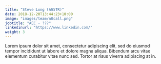 ```yaml
---
title: "Steve Long (AG5TR)"
date: 2018-12-20T13:44:23+10:00
image: "images/team/n0call.png"
jobtitle: "AEC - ???"
linkedinurl: "https://www.linkedin.com/"
weight: 3
---
```


Lorem ipsum dolor sit amet, consectetur adipiscing elit, sed do eiusmod tempor incididunt ut labore et dolore magna aliqua. Bibendum arcu vitae elementum curabitur vitae nunc sed. Tortor at risus viverra adipiscing at in.